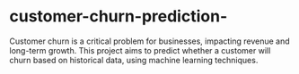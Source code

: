 # customer-churn-prediction-
Customer churn is a critical problem for businesses, impacting revenue and long-term growth. This project aims to predict whether a customer will churn based on historical data, using machine learning techniques.
